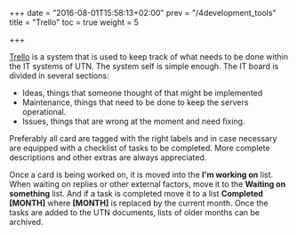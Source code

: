 +++
date = "2016-08-01T15:58:13+02:00"
prev = "/4development_tools"
title = "Trello"
toc = true
weight = 5

+++

[Trello](https://trello.com/) is a system that is used to keep track of what needs to be done within the IT systems of UTN. The system self is simple enough. The IT board is divided in several sections:

- Ideas, things that someone thought of that might be implemented
- Maintenance, things that need to be done to keep the servers operational.
- Issues, things that are wrong at the moment and need fixing.

Preferably all card are tagged with the right labels and in case necessary are
equipped with a checklist of tasks to be completed. More complete descriptions
and other extras are always appreciated.

Once a card is being worked on, it is moved into the **I'm working on** list.
When waiting on replies or other external factors, move it to the **Waiting on
something** list. And if a task is completed move it to a list **Completed
[MONTH]** where **[MONTH]** is replaced by the current month. Once the tasks are
added to the UTN documents, lists of older months can be archived.
